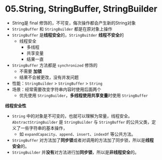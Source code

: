 # 05.String, StringBuffer, StringBuilder

- String是 final 修饰的，不可变，侮次操作都会产生新的String对象
- `StringBuffer` 和 `StringBuilder` 都是在原对象上操作 
- `StringBuffer` 是**线程安全**的，`StringBuitder` **线程不安全**的 
  - 线程安全
    - 多线程
    - 共享变量
    - 结果一直
- `StringBuffer` 方法都是 `synchronized` 修饰的 
  - 不需要 **加锁**
  - 结果不会被更改，没有并发问题
- 性能：`StringBuilder` > `StringBuffer` > `String` 
- 场景：经常需要改变字符串内容时使用后面两个 
  - 优先使用 `StringBuilder`，**多线程使用共享变量**时使用 `StringBuffer` 



**线程安全性**

- `String` 中的对象是不可变的，也就可以理解为常量，线程安全。`AbstractStringBuilder` 是 `StringBuilder` 与 `StringBuffer` 的公共父类，定义了一些字符串的基本操作，
  - 如 `expandCapacity`、`append`、`insert`、`indexOf` 等公共方法。
- `StringBuffer` 对方法加了**同步锁**或者对调用的方法加了同步锁，所以是**线程安全**的。
- `StringBuilder` 并**没有**对方法进行加**同步锁**，所以是**非线程安全**的。